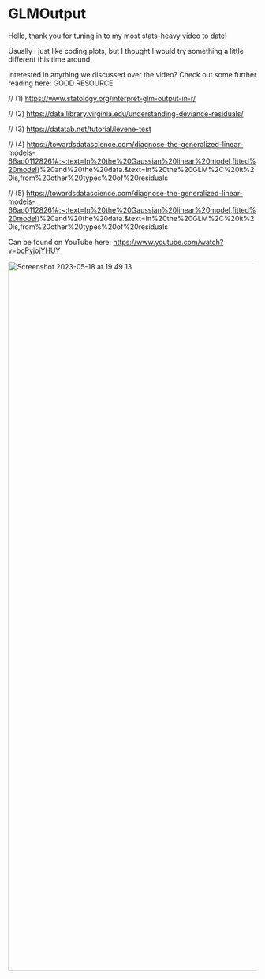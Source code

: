 # GLMOutput

Hello, thank you for tuning in to my most stats-heavy video to date!

Usually I just like coding plots, but I thought I would try something a little different this time around. 

Interested in anything we discussed over the video? Check out some further reading here:
GOOD RESOURCE

// (1) https://www.statology.org/interpret-glm-output-in-r/

// (2) https://data.library.virginia.edu/understanding-deviance-residuals/

// (3) https://datatab.net/tutorial/levene-test

// (4) https://towardsdatascience.com/diagnose-the-generalized-linear-models-66ad01128261#:~:text=In%20the%20Gaussian%20linear%20model,fitted%20model)%20and%20the%20data.&text=In%20the%20GLM%2C%20it%20is,from%20other%20types%20of%20residuals 

// (5) https://towardsdatascience.com/diagnose-the-generalized-linear-models-66ad01128261#:~:text=In%20the%20Gaussian%20linear%20model,fitted%20model)%20and%20the%20data.&text=In%20the%20GLM%2C%20it%20is,from%20other%20types%20of%20residuals 


Can be found on YouTube here: https://www.youtube.com/watch?v=boPyjojYHUY

<img width="1436" alt="Screenshot 2023-05-18 at 19 49 13" src="https://github.com/chloefouilloux/GLMOutput/assets/62814239/09e726ec-6331-4e41-aac9-7f9b68293047">
















